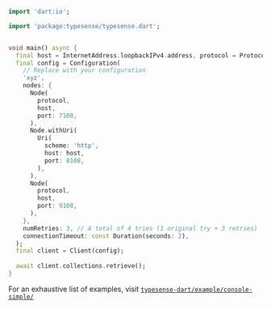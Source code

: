 ```dart
import 'dart:io';

import 'package:typesense/typesense.dart';


void main() async {
  final host = InternetAddress.loopbackIPv4.address, protocol = Protocol.http;
  final config = Configuration(
    // Replace with your configuration
    'xyz',
    nodes: {
      Node(
        protocol,
        host,
        port: 7108,
      ),
      Node.withUri(
        Uri(
          scheme: 'http',
          host: host,
          port: 8108,
        ),
      ),
      Node(
        protocol,
        host,
        port: 9108,
      ),
    },
    numRetries: 3, // A total of 4 tries (1 original try + 3 retries)
    connectionTimeout: const Duration(seconds: 2),
  );
  final client = Client(config);
  
  await client.collections.retrieve();
}
```

For an exhaustive list of examples, visit [`typesense-dart/example/console-simple/`](https://github.com/typesense/typesense-dart/tree/master/example/console-simple)
